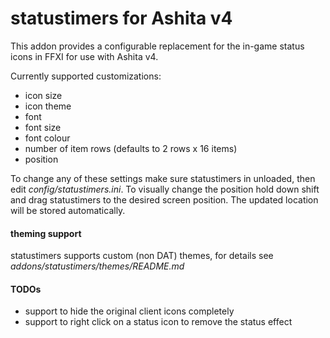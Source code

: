 # statustimers for Ashita v4

This addon provides a configurable replacement for the in-game status icons in FFXI for use with Ashita v4.

Currently supported customizations:

- icon size
- icon theme
- font
- font size
- font colour
- number of item rows (defaults to 2 rows x 16 items)
- position

To change any of these settings make sure statustimers in unloaded, then edit _config/statustimers.ini_.
To visually change the position hold down shift and drag statustimers to the desired screen position.
The updated location will be stored automatically.

#### theming support

statustimers supports custom (non DAT) themes, for details see _addons/statustimers/themes/README.md_


#### TODOs

- support to hide the original client icons completely
- support to right click on a status icon to remove the status effect
